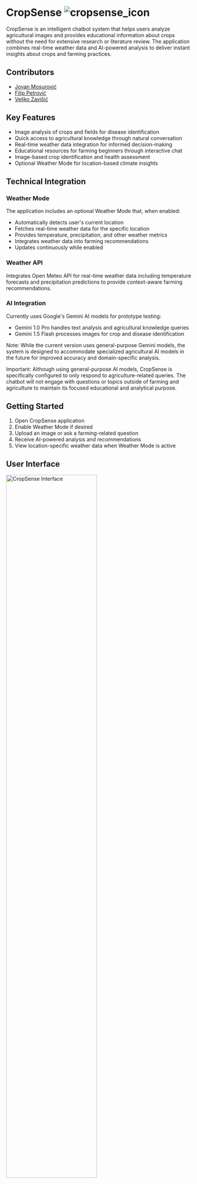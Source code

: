 # CropSense ![cropsense_icon](https://github.com/user-attachments/assets/84e58dc6-7a40-46c4-a937-2d438fb0cbf9)

CropSense is an intelligent chatbot system that helps users analyze agricultural images and provides educational information about crops without the need for extensive research or literature review. The application combines real-time weather data and AI-powered analysis to deliver instant insights about crops and farming practices.

## Contributors
- [Jovan Mosurović](https://github.com/JovanMosurovic)
- [Filip Petrović](https://github.com/fili5rovic)
- [Veljko Zavišić](https://github.com/Vexa004)

## Key Features
- Image analysis of crops and fields for disease identification
- Quick access to agricultural knowledge through natural conversation
- Real-time weather data integration for informed decision-making
- Educational resources for farming beginners through interactive chat
- Image-based crop identification and health assessment
- Optional Weather Mode for location-based climate insights

## Technical Integration

### Weather Mode
The application includes an optional Weather Mode that, when enabled:
- Automatically detects user's current location
- Fetches real-time weather data for the specific location
- Provides temperature, precipitation, and other weather metrics
- Integrates weather data into farming recommendations
- Updates continuously while enabled

### Weather API
Integrates Open Meteo API for real-time weather data including temperature forecasts and precipitation predictions to provide context-aware farming recommendations.

### AI Integration
Currently uses Google's Gemini AI models for prototype testing:
- Gemini 1.0 Pro handles text analysis and agricultural knowledge queries
- Gemini 1.5 Flash processes images for crop and disease identification

Note: While the current version uses general-purpose Gemini models, the system is designed to accommodate specialized agricultural AI models in the future for improved accuracy and domain-specific analysis.

Important: Although using general-purpose AI models, CropSense is specifically configured to only respond to agriculture-related queries. The chatbot will not engage with questions or topics outside of farming and agriculture to maintain its focused educational and analytical purpose.

## Getting Started
1. Open CropSense application
2. Enable Weather Mode if desired
3. Upload an image or ask a farming-related question
4. Receive AI-powered analysis and recommendations
5. View location-specific weather data when Weather Mode is active

## User Interface

<img src="https://github.com/user-attachments/assets/1d1d14ca-46dc-4deb-8810-8ca6ea282784" width="70%" height="70%" alt="CropSense Interface">

## Notes
- Internet connection required for API functionality
- Supports image uploads for visual analysis
- No prior farming knowledge needed
- Real-time weather data integration
- Instant responses to agricultural queries
- Focused solely on agriculture-related topics and questions
- Location services required for Weather Mode functionality

## Support
For technical support or feature requests, please raise an issue in our GitHub repository.
